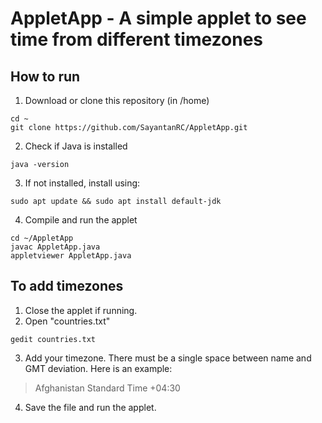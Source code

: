 # AppletApp - A simple applet to see time from different timezones  

## How to run  
1. Download or clone this repository (in /home)  
```
cd ~
git clone https://github.com/SayantanRC/AppletApp.git
```
2. Check if Java is installed  
```
java -version
```
3. If not installed, install using:
```
sudo apt update && sudo apt install default-jdk
```
4. Compile and run the applet
```
cd ~/AppletApp
javac AppletApp.java
appletviewer AppletApp.java
```

## To add timezones
1. Close the applet if running.
2. Open "countries.txt"
```
gedit countries.txt
```
3. Add your timezone. There must be a single space between name and GMT deviation. Here is an example:
> Afghanistan Standard Time +04:30
4. Save the file and run the applet.
